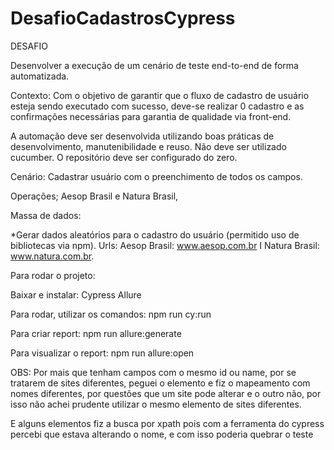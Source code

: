 # DesafioCadastrosCypress

DESAFIO

Desenvolver a execução de um cenário de teste end-to-end de forma automatizada.

Contexto: Com o objetivo de garantir que o fluxo de cadastro de usuário esteja sendo executado com
sucesso, deve-se realizar 0 cadastro e as confirmações necessárias para garantia de qualidade via
front-end.

A automação deve ser desenvolvida utilizando boas práticas de desenvolvimento, manutenibilidade e
reuso. Não deve ser utilizado cucumber. O repositório deve ser configurado do zero.

Cenário: Cadastrar usuário com o preenchimento de todos os campos.

Operações; Aesop Brasil e Natura Brasil,

Massa de dados:

*Gerar dados aleatórios para o cadastro do usuário (permitido uso de bibliotecas via npm).
Urls: Aesop Brasil: www.aesop.com.br I Natura Brasil: www.natura.com.br.

Para rodar o projeto:

Baixar e instalar:
Cypress
Allure

Para rodar, utilizar os comandos:
npm run cy:run

Para criar report:
npm run allure:generate

Para visualizar o report:
npm run allure:open

OBS: Por mais que tenham campos com o mesmo id ou name, por se tratarem de sites diferentes, peguei o elemento e fiz o mapeamento com nomes diferentes, por questões que um site pode alterar e o outro não, por isso não achei prudente utilizar o mesmo elemento de sites diferentes.

E alguns elementos fiz a busca por xpath pois com a ferramenta do cypress percebi que estava alterando o nome, e com isso poderia quebrar o teste